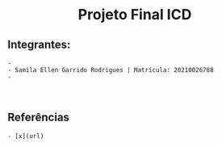 <h1 align="center">
    <br>
    <p align="center">Projeto Final ICD<p>
</h1>
<p align="center">

## Integrantes:

    - 
    - Samila Ellen Garrido Rodrigues | Matrícula: 20210026788
    -
<br>

## Referências
    - [x](url)